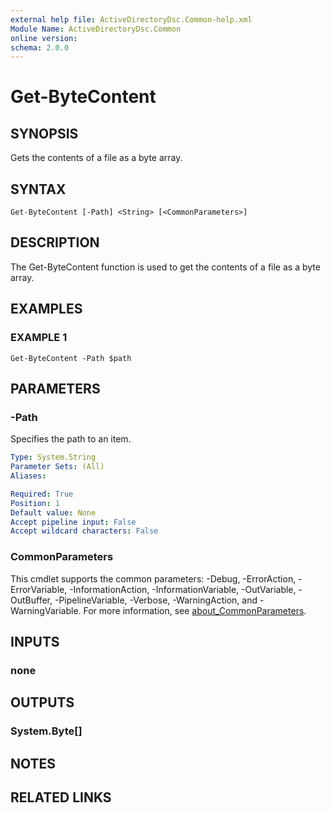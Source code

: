 ```yaml
---
external help file: ActiveDirectoryDsc.Common-help.xml
Module Name: ActiveDirectoryDsc.Common
online version:
schema: 2.0.0
---
```


# Get-ByteContent

## SYNOPSIS
Gets the contents of a file as a byte array.

## SYNTAX

```
Get-ByteContent [-Path] <String> [<CommonParameters>]
```

## DESCRIPTION
The Get-ByteContent function is used to get the contents of a file as a byte array.

## EXAMPLES

### EXAMPLE 1
```
Get-ByteContent -Path $path
```

## PARAMETERS

### -Path
Specifies the path to an item.

```yaml
Type: System.String
Parameter Sets: (All)
Aliases:

Required: True
Position: 1
Default value: None
Accept pipeline input: False
Accept wildcard characters: False
```

### CommonParameters
This cmdlet supports the common parameters: -Debug, -ErrorAction, -ErrorVariable, -InformationAction, -InformationVariable, -OutVariable, -OutBuffer, -PipelineVariable, -Verbose, -WarningAction, and -WarningVariable. For more information, see [about_CommonParameters](http://go.microsoft.com/fwlink/?LinkID=113216).

## INPUTS

### none
## OUTPUTS

### System.Byte[]
## NOTES

## RELATED LINKS
